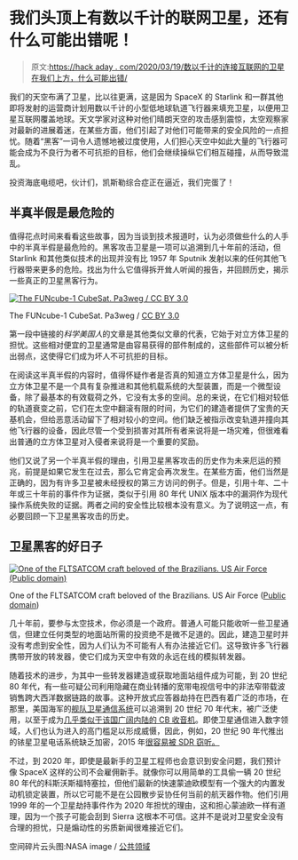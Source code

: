 # 我们头顶上有数以千计的联网卫星，还有什么可能出错呢！

> 原文:[https://hack aday . com/2020/03/19/数以千计的连接互联网的卫星在我们上方，什么可能出错/](https://hackaday.com/2020/03/19/thousands-of-internet-connected-satellites-above-us-what-could-possibly-go-wrong/)

我们的天空布满了卫星，比以往更满，这是因为 SpaceX 的 Starlink 和一群其他即将发射的运营商计划用数以千计的小型低地球轨道飞行器来填充卫星，以便用卫星互联网覆盖地球。天文学家对这种对他们晴朗天空的攻击感到震惊，太空观察家对最新的进展着迷，在某些方面，他们引起了对他们可能带来的安全风险的一点担忧。随着“黑客”一词令人遗憾地被过度使用，人们担心天空中如此大量的飞行器可能会成为不良行为者不可抗拒的目标，他们会继续操纵它们相互碰撞，从而导致混乱。

投资海底电缆吧，伙计们，凯斯勒综合症正在逼近，我们完蛋了！

## 半真半假是最危险的

值得花点时间来看看这些故事，因为当谈到技术报道时，认为必须做些什么的人手中的半真半假是最危险的。黑客攻击卫星是一项可以追溯到几十年前的活动，但 Starlink 和其他类似技术的出现并没有比 1957 年 Sputnik 发射以来的任何其他飞行器带来更多的危险。找出为什么它值得拆开耸人听闻的报告，并回顾历史，揭示一些真正的卫星黑客行为。

[![The FUNcube-1 CubeSat. Pa3weg / CC BY 3.0](../Images/6cee977ed69d908c62e883b88c97e3f2.png)](https://hackaday.com/wp-content/uploads/2020/02/FUNcube-1.jpg)

The FUNcube-1 CubeSat. Pa3weg / [CC BY 3.0](https://commons.wikimedia.org/wiki/File:FUNcube-1.jpg)

第一段中链接的*科学美国人*的文章是其他类似文章的代表，它始于对立方体卫星的担忧。这些相对便宜的卫星通常是由容易获得的部件制成的，这些部件可以被分析出弱点，这使得它们成为坏人不可抗拒的目标。

在阅读这半真半假的内容时，值得怀疑作者是否真的知道立方体卫星是什么，因为立方体卫星不是一个具有复杂推进和其他机载系统的大型装置，而是一个微型设备，除了最基本的有效载荷之外，它没有太多的空间。总的来说，在它们相对较低的轨道衰变之前，它们在太空中翻滚有限的时间，为它们的建造者提供了宝贵的天基机会，但给恶意活动留下了相对较小的空间。他们缺乏被指示改变轨道并撞向其他飞行器的设备，因此尽管一个受到损害对其所有者来说将是一场灾难，但很难看出普通的立方体卫星对入侵者来说将是一个重要的奖励。

他们又说了另一个半真半假的理由，引用卫星黑客攻击的历史作为未来厄运的预兆，前提是如果它发生在过去，那么它肯定会再次发生。在某些方面，他们当然是正确的，因为有许多卫星被未经授权的第三方访问的例子。但是，引用十年、二十年或三十年前的事件作为证据，类似于引用 80 年代 UNIX 版本中的漏洞作为现代操作系统失败的证据。两者之间的安全性比较根本没有意义。为了说明这一点，有必要回顾一下卫星黑客攻击的历史。

## 卫星黑客的好日子

[![One of the FLTSATCOM craft beloved of the Brazilians. US Air Force (Public domain)](../Images/8fd024ad93f171a314fee27f10e5d4e6.png)](https://hackaday.com/wp-content/uploads/2020/02/FLTSATCOM.jpg)

One of the FLTSATCOM craft beloved of the Brazilians. US Air Force ([Public domain](https://commons.wikimedia.org/wiki/File:FLTSATCOM.jpg))

几十年前，要参与太空技术，你必须是一个政府。普通人可能只能收听一些卫星通信，但建立任何类型的地面站所需的投资绝不是微不足道的。因此，建造卫星时并没有考虑到安全性，因为人们认为不可能有人有办法接近它们。这导致许多飞行器携带开放的转发器，使它们成为天空中有效的永远在线的模拟转发器。

随着技术的进步，为其中一些转发器建造或获取地面站组件成为可能，到 20 世纪 80 年代，有一些可疑公司利用隐藏在商业转播的宽带电视信号中的非法窄带载波销售跨大西洋数据链路的故事。这种开放式应答器劫持在巴西有着广泛的市场，在那里，美国海军的[舰队卫星通信系统](https://en.wikipedia.org/wiki/Fleet_Satellite_Communications_System)可以追溯到 20 世纪 70 年代末，被广泛使用，以至于成为[几乎类似于该国广阔内陆的 CB 收音机](https://www.wired.com/2009/04/fleetcom/)。即使卫星通信进入数字领域，人们也认为进入的高门槛足以形成威慑，因此，例如，20 世纪 90 年代推出的铱星卫星电话系统缺乏加密，2015 年[很容易被 SDR 窃听。](https://media.ccc.de/v/camp2015-6883-iridium_hacking)

不过，到 2020 年，即使是最新手的卫星工程师也会意识到安全问题，我们预计像 SpaceX 这样的公司不会雇佣新手。就像你可以用简单的工具偷一辆 20 世纪 80 年代的科斯沃斯福特塞拉，但他们最新的快速蒙迪欧模型有一个强大的内置发动机锁定装置，所以它可能不是在公园散步妥协任何当前的航天器作物。他们引用 1999 年的一个卫星劫持事件作为 2020 年担忧的理由，这和担心蒙迪欧一样有道理，因为一个孩子可能会刮到 Sierra 这根本不可信。这并不是说对卫星安全没有合理的担忧，只是煽动性的劣质新闻很难接近它们。

空间碎片云头图:NASA image / [公共领域](https://commons.wikimedia.org/wiki/File:Debris-GEO1280.jpg)